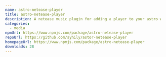 ```yaml
---
name: astro-netease-player
title: astro-netease-player
description: A netease music plugin for adding a player to your astro website.
categories:
  - media
npmUrl: https://www.npmjs.com/package/astro-netease-player
repoUrl: https://github.com/syhily/astor-netease-player
homepageUrl: https://www.npmjs.com/package/astro-netease-player
downloads: 28
---
```

